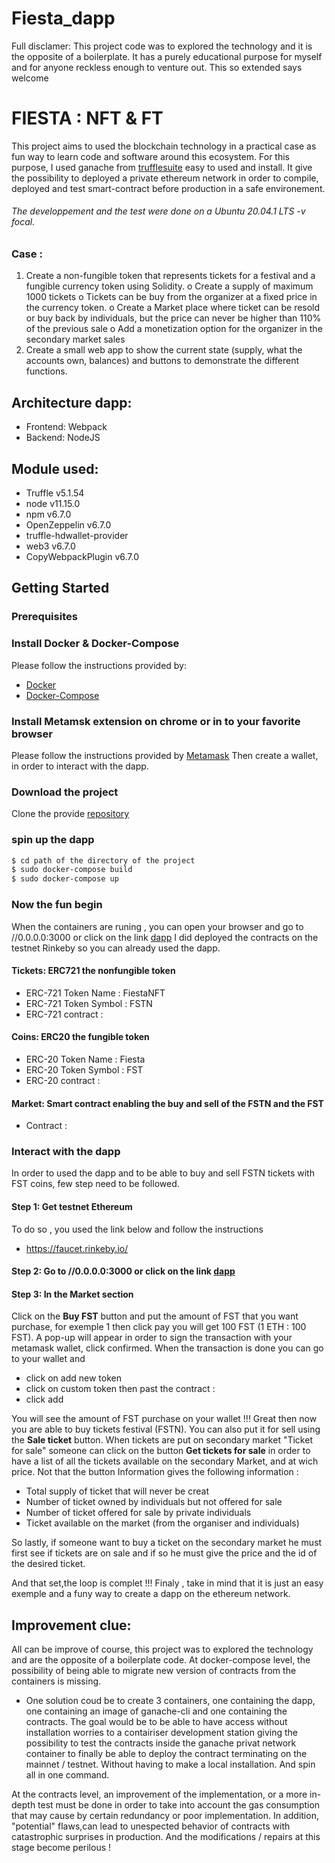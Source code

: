 # Fiesta_dapp
Full disclamer:
This project code was to explored the technology and it is the opposite of a boilerplate.
It has a purely educational purpose for myself and for anyone reckless enough to venture out.
This so extended says welcome

# FIESTA : NFT & FT 

This project aims to used the blockchain technology in a practical case as fun way to learn code and software around this ecosystem.
For this purpose, I used ganache from [trufflesuite](https://www.trufflesuite.com/ganache) easy to used and install. It give the possibility to deployed a private ethereum network in order to compile, deployed and test smart-contract before production in a safe environement.
###### The developpement and the test were done on a  Ubuntu 20.04.1 LTS -v focal.
### Case : 
1.	Create a non-fungible token that represents tickets for a festival and a fungible currency token using Solidity. 
o	Create a supply of maximum 1000 tickets
o	Tickets can be buy  from the organizer at a fixed price in the currency token.
o	Create a Market place where ticket can be resold or buy back by individuals, but the price can never be higher than 110% of the previous sale
o	Add a monetization option for the organizer in the secondary market sales
2.	Create a small web app to show the current state (supply, what the accounts own, balances) and buttons to demonstrate the different functions.

## Architecture dapp:
 - Frontend: Webpack
 - Backend: NodeJS

## Module used:
 - Truffle v5.1.54
 - node v11.15.0
 - npm v6.7.0
 - OpenZeppelin v6.7.0
 - truffle-hdwallet-provider
 - web3 v6.7.0
 - CopyWebpackPlugin v6.7.0
 

## Getting Started

### Prerequisites
### Install Docker & Docker-Compose 
Please follow the instructions provided by: 
- [Docker](https://www.docker.com/get-started)
- [Docker-Compose](https://docs.docker.com/compose/install/)
### Install Metamsk extension on chrome or in to your favorite browser
Please follow the instructions provided by  [Metamask](https://metamask.io/download.html)
Then create a wallet, in order to interact with the dapp.
### Download the project 
Clone the  provide [repository](https://github.com/gelhteag/Computer-Pointer-Controller)

### spin up the dapp
```sh
$ cd path of the directory of the project
$ sudo docker-compose build
$ sudo docker-compose up
```
### Now the fun begin
When the containers are runing , you can open your browser and go to //0.0.0.0:3000 or click on the link [dapp](//0.0.0.0:3000)
I did deployed the contracts on the testnet Rinkeby so you can already used the dapp.

#### Tickets: ERC721 the nonfungible token 
- ERC-721 Token Name : FiestaNFT
- ERC-721 Token Symbol : FSTN
- ERC-721 contract : 
#### Coins: ERC20 the fungible token
- ERC-20 Token Name : Fiesta
- ERC-20 Token Symbol : FST
- ERC-20 contract : 
#### Market: Smart contract enabling the buy and sell of the FSTN and the FST 
- Contract : 
### Interact with the dapp
In order to used the dapp and to be able to buy and sell FSTN tickets with FST coins, few step need to be followed.

#### Step 1: Get  testnet Ethereum
To do so , you used the link below and follow the instructions
- https://faucet.rinkeby.io/
#### Step 2: Go to  //0.0.0.0:3000 or click on the link [dapp](//0.0.0.0:3000)
#### Step 3: In the Market section 
Click on the **Buy FST** button  and put the amount of  FST that you want purchase, for exemple 1 then click pay you will get 100 FST (1 ETH : 100 FST).
A pop-up will appear in order to sign the transaction with your metamask wallet, click confirmed.
When the transaction is done you can go to your wallet and
- click on add new token 
- click on custom token then past the contract :
- click add

You will see the amount of FST purchase on your wallet !!!
Great then now you are able to buy tickets festival (FSTN).
You can also put it for sell using the **Sale ticket** button.
When  tickets are put on secondary market  "Ticket for sale" someone can click on the button **Get tickets for sale** in order to have a list of all the tickets available on the secondary Market, and at wich price.
Not that the button Information gives the following information :
- Total supply of ticket that will never be creat
- Number of ticket owned by individuals but not offered for sale
- Number of ticket offered for sale by private individuals
- Ticket available on the market (from the organiser and individuals)

So lastly, if someone want to buy a ticket on the secondary market 
he must first see if tickets are on sale and if so he must give the price and the id of the desired ticket.

And that set,the loop is complet !!!
Finaly , take in mind that it is just an easy exemple and a funy way to create a dapp on the ethereum network.

## Improvement clue:
All can be improve of course, this project was to explored the technology and are the opposite of a boilerplate code.
At docker-compose level, the possibility of being able to migrate new version of contracts from the containers is missing.

- One solution coud be to create 3 containers, one containing the dapp, one containing an image of ganache-cli and one containing the contracts.
The goal would be to be able to have access without installation worries to a contairiser development station giving the possibility to test the contracts inside the ganache privat network container to finally be able to deploy the contract terminating on the mainnet / testnet. Without having to make a local installation. And spin all in one command.


At the  contracts level, an improvement of the implementation, or a more in-depth test must be done in order to take into account the gas consumption that may cause by certain redundancy or poor implementation. In addition, "potential" flaws,can lead to unespected behavior of contracts with catastrophic surprises in production. And the modifications / repairs at this stage become perilous !

